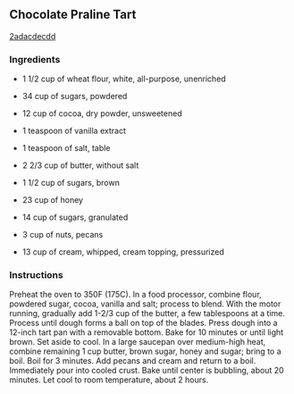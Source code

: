 ## Chocolate Praline Tart

[2adacdecdd](http://www.food.com/recipe/chocolate-praline-tart-77938)

### Ingredients

 - 1 1/2 cup of wheat flour, white, all-purpose, unenriched

 - 34 cup of sugars, powdered

 - 12 cup of cocoa, dry powder, unsweetened

 - 1 teaspoon of vanilla extract

 - 1 teaspoon of salt, table

 - 2 2/3 cup of butter, without salt

 - 1 1/2 cup of sugars, brown

 - 23 cup of honey

 - 14 cup of sugars, granulated

 - 3 cup of nuts, pecans

 - 13 cup of cream, whipped, cream topping, pressurized

### Instructions

Preheat the oven to 350F (175C). In a food processor, combine flour, powdered sugar, cocoa, vanilla and salt; process to blend. With the motor running, gradually add 1-2/3 cup of the butter, a few tablespoons at a time. Process until dough forms a ball on top of the blades. Press dough into a 12-inch tart pan with a removable bottom. Bake for 10 minutes or until light brown. Set aside to cool. In a large saucepan over medium-high heat, combine remaining 1 cup butter, brown sugar, honey and sugar; bring to a boil. Boil for 3 minutes. Add pecans and cream and return to a boil. Immediately pour into cooled crust. Bake until center is bubbling, about 20 minutes. Let cool to room temperature, about 2 hours.